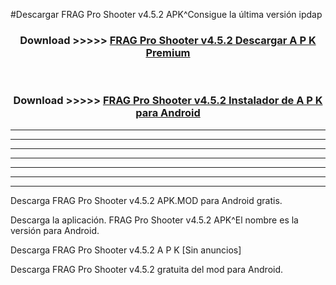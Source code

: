 #Descargar FRAG Pro Shooter v4.5.2 APK^Consigue la última versión ipdap



<div align="center">
<h3>Download >>>>> <a href="https://es-sites.web.app/?es= FRAG Pro Shooter v4.5.2">FRAG Pro Shooter v4.5.2 Descargar A P K Premium</a></h3><br>

<h3>Download >>>>> <a href="https://es-sites.web.app/?es= FRAG Pro Shooter v4.5.2">FRAG Pro Shooter v4.5.2 Instalador de A P K para Android</a></h3>
</div>


----------------------------------------------------------

----------------------------------------------------------

----------------------------------------------------------

----------------------------------------------------------

----------------------------------------------------------

----------------------------------------------------------

----------------------------------------------------------

Descarga FRAG Pro Shooter v4.5.2 APK.MOD para Android gratis.

Descarga la aplicación. FRAG Pro Shooter v4.5.2 APK^El nombre es la versión para Android.

Descarga FRAG Pro Shooter v4.5.2 A P K [Sin anuncios]

Descarga FRAG Pro Shooter v4.5.2 gratuita del mod para Android.


